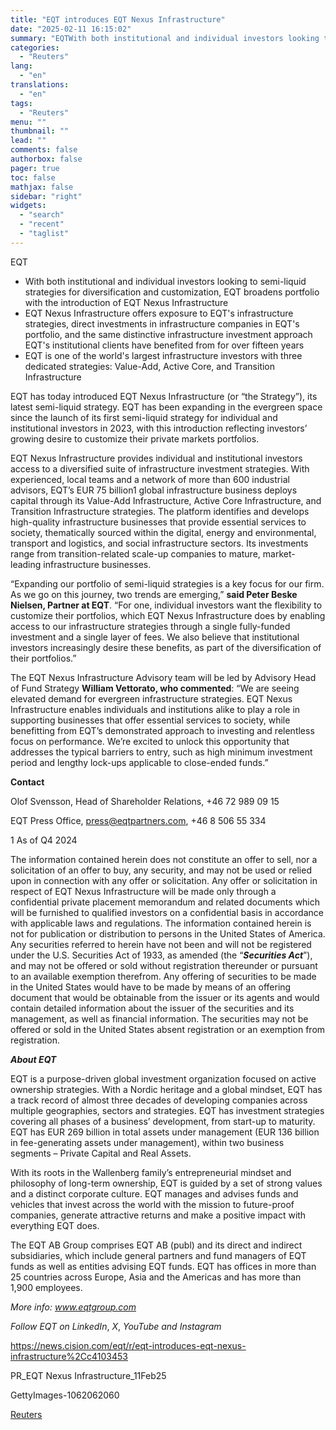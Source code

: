 ```yaml
---
title: "EQT introduces EQT Nexus Infrastructure"
date: "2025-02-11 16:15:02"
summary: "EQTWith both institutional and individual investors looking to semi-liquid strategies for diversification and customization, EQT broadens portfolio with the introduction of EQT Nexus InfrastructureEQT Nexus Infrastructure offers exposure to EQT's infrastructure strategies, direct investments in infrastructure companies in EQT's portfolio, and the same distinctive infrastructure investment approach EQT's institutional clients..."
categories:
  - "Reuters"
lang:
  - "en"
translations:
  - "en"
tags:
  - "Reuters"
menu: ""
thumbnail: ""
lead: ""
comments: false
authorbox: false
pager: true
toc: false
mathjax: false
sidebar: "right"
widgets:
  - "search"
  - "recent"
  - "taglist"
---
```


EQT

* With both institutional and individual investors looking to semi-liquid strategies for diversification and customization, EQT broadens portfolio with the introduction of EQT Nexus Infrastructure
* EQT Nexus Infrastructure offers exposure to EQT's infrastructure strategies, direct investments in infrastructure companies in EQT's portfolio, and the same distinctive infrastructure investment approach EQT's institutional clients have benefited from for over fifteen years
* EQT is one of the world's largest infrastructure investors with three dedicated strategies: Value-Add, Active Core, and Transition Infrastructure

EQT has today introduced EQT Nexus Infrastructure (or “the Strategy”), its latest semi-liquid strategy. EQT has been expanding in the evergreen space since the launch of its first semi-liquid strategy for individual and institutional investors in 2023, with this introduction reflecting investors’ growing desire to customize their private markets portfolios.

EQT Nexus Infrastructure provides individual and institutional investors access to a diversified suite of infrastructure investment strategies. With experienced, local teams and a network of more than 600 industrial advisors, EQT’s EUR 75 billion1 global infrastructure business deploys capital through its Value-Add Infrastructure, Active Core Infrastructure, and Transition Infrastructure strategies. The platform identifies and develops high-quality infrastructure businesses that provide essential services to society, thematically sourced within the digital, energy and environmental, transport and logistics, and social infrastructure sectors. Its investments range from transition-related scale-up companies to mature, market-leading infrastructure businesses.

“Expanding our portfolio of semi-liquid strategies is a key focus for our firm. As we go on this journey, two trends are emerging,” **said Peter Beske Nielsen, Partner at EQT**. “For one, individual investors want the flexibility to customize their portfolios, which EQT Nexus Infrastructure does by enabling access to our infrastructure strategies through a single fully-funded investment and a single layer of fees. We also believe that institutional investors increasingly desire these benefits, as part of the diversification of their portfolios.”

The EQT Nexus Infrastructure Advisory team will be led by Advisory Head of Fund Strategy **William Vettorato, who commented**: “We are seeing elevated demand for evergreen infrastructure strategies. EQT Nexus Infrastructure enables individuals and institutions alike to play a role in supporting businesses that offer essential services to society, while benefitting from EQT’s demonstrated approach to investing and relentless focus on performance. We’re excited to unlock this opportunity that addresses the typical barriers to entry, such as high minimum investment period and lengthy lock-ups applicable to close-ended funds.”

**Contact**

Olof Svensson, Head of Shareholder Relations, +46 72 989 09 15

EQT Press Office, press@eqtpartners.com, +46 8 506 55 334

1 As of Q4 2024

The information contained herein does not constitute an offer to sell, nor a solicitation of an offer to buy, any security, and may not be used or relied upon in connection with any offer or solicitation. Any offer or solicitation in respect of EQT Nexus Infrastructure will be made only through a confidential private placement memorandum and related documents which will be furnished to qualified investors on a confidential basis in accordance with applicable laws and regulations. The information contained herein is not for publication or distribution to persons in the United States of America. Any securities referred to herein have not been and will not be registered under the U.S. Securities Act of 1933, as amended (the “***Securities Act***”), and may not be offered or sold without registration thereunder or pursuant to an available exemption therefrom. Any offering of securities to be made in the United States would have to be made by means of an offering document that would be obtainable from the issuer or its agents and would contain detailed information about the issuer of the securities and its management, as well as financial information. The securities may not be offered or sold in the United States absent registration or an exemption from registration.

***About EQT***

EQT is a purpose-driven global investment organization focused on active ownership strategies. With a Nordic heritage and a global mindset, EQT has a track record of almost three decades of developing companies across multiple geographies, sectors and strategies. EQT has investment strategies covering all phases of a business’ development, from start-up to maturity. EQT has EUR ‌​​269 billion in total assets under management (EUR ‌​​‌136 billion in fee-generating assets under management), within two business segments – Private Capital and Real Assets.

With its roots in the Wallenberg family’s entrepreneurial mindset and philosophy of long-term ownership, EQT is guided by a set of strong values and a distinct corporate culture. EQT manages and advises funds and vehicles that invest across the world with the mission to future-proof companies, generate attractive returns and make a positive impact with everything EQT does.

The EQT AB Group comprises EQT AB (publ) and its direct and indirect subsidiaries, which include general partners and fund managers of EQT funds as well as entities advising EQT funds. EQT has offices in more than 25 countries across Europe, Asia and the Americas and has more than 1,900 employees.

*More info:* *www.eqtgroup.com*

*Follow EQT on* *LinkedIn*, *X*, *YouTube* *and* *Instagram*

https://news.cision.com/eqt/r/eqt-introduces-eqt-nexus-infrastructure%2Cc4103453

PR\_EQT Nexus Infrastructure\_11Feb25

GettyImages-1062062060

[Reuters](https://www.tradingview.com/news/reuters.com,2025-02-11:newsml_Wkr9XdpQ2:0-eqt-introduces-eqt-nexus-infrastructure/)
